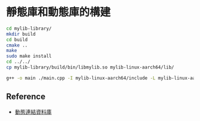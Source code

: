 # 靜態庫和動態庫的構建

```sh
cd mylib-library/
mkdir build
cd build
cmake ..
make
sudo make install
cd ../../
cp mylib-library/build/bin/libmylib.so mylib-linux-aarch64/lib/
```

```sh
g++ -o main ./main.cpp -I mylib-linux-aarch64/include -L mylib-linux-aarch64/lib -lmylib -std=c++11
```

## Reference
- [動態連結資料庫](https://jasonblog.github.io/note/linked_and_loader/linux_dong_tai_lian_jie_zi_liao_ku.html)